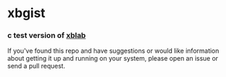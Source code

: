 xbgist
=====
### c test version of [xblab](https://github.com/austo/xblab) ###

If you've found this repo and have suggestions or would like information about getting it up and running on your system, please open an issue or send a pull request.